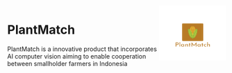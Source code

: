 <img src="promotionals/logo_transpant_background.jpg" align="right" width="154px" height="128px" />

# PlantMatch
PlantMatch is a innovative product that incorporates AI computer vision aiming to enable cooperation between smallholder farmers in Indonesia

